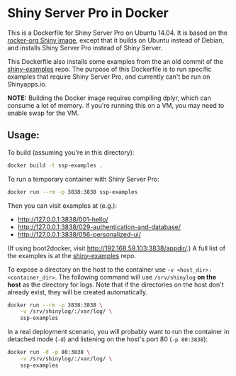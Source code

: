 Shiny Server Pro in Docker
==========================

This is a Dockerfile for Shiny Server Pro on Ubuntu 14.04. It is based on the [rocker-org Shiny image](https://github.com/rocker-org/shiny), except that it builds on Ubuntu instead of Debian, and installs Shiny Server Pro instead of Shiny Server.

This Dockerfile also installs some examples from the an old commit of the [shiny-examples](https://github.com/rstudio/shiny-examples/tree/230acb1990f1ea6049885837eac8e58ed8405f80) repo. The purpose of this Dockerfile is to run specific examples that require Shiny Server Pro, and currently can't be run on Shinyapps.io.

**NOTE:** Building the Docker image requires compiling dplyr, which can consume a lot of memory. If you're running this on a VM, you may need to enable swap for the VM.


## Usage:

To build (assuming you're in this directory):

```sh
docker build -t ssp-examples .
```


To run a temporary container with Shiny Server Pro:

```sh
docker run --rm -p 3838:3838 ssp-examples
```

Then you can visit examples at (e.g.):

* http://127.0.0.1:3838/001-hello/
* http://127.0.0.1:3838/029-authentication-and-database/
* http://127.0.0.1:3838/056-personalized-ui/

(If using boot2docker, visit http://192.168.59.103:3838/appdir/.) A full list of the examples is at the [shiny-examples](https://github.com/rstudio/shiny-examples/tree/230acb1990f1ea6049885837eac8e58ed8405f80) repo.


To expose a directory on the host to the container use `-v <host_dir>:<container_dir>`. The following command will use `/srv/shinylog` **on the host** as the directory for logs. Note that if the directories on the host don't already exist, they will be created automatically.

```sh
docker run --rm -p 3838:3838 \
    -v /srv/shinylog/:/var/log/ \
    ssp-examples
```


In a real deployment scenario, you will probably want to run the container in detached mode (`-d`) and listening on the host's port 80 (`-p 80:3838`):

```sh
docker run -d -p 80:3838 \
    -v /srv/shinylog/:/var/log/ \
    ssp-examples
```

